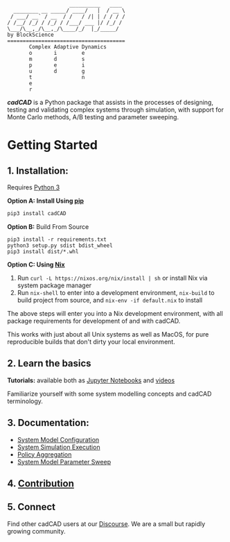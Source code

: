 ```
                    __________   ____
  ________ __ _____/ ____/   |  / __ \
 / ___/ __` / __  / /   / /| | / / / /
/ /__/ /_/ / /_/ / /___/ ___ |/ /_/ /
\___/\__,_/\__,_/\____/_/  |_/_____/
by BlockScience
======================================
       Complex Adaptive Dynamics       
       o       i        e
       m       d        s
       p       e        i
       u       d        g
       t                n
       e
       r
```
***cadCAD*** is a Python package that assists in the processes of designing, testing and validating complex systems through simulation, with support for Monte Carlo methods, A/B testing and parameter sweeping. 

# Getting Started
## 1. Installation: 
Requires [Python 3](https://www.python.org/downloads/) 

**Option A: Install Using [pip](https://pypi.org/project/cadCAD/)** 
```bash
pip3 install cadCAD
```

**Option B:** Build From Source
```
pip3 install -r requirements.txt
python3 setup.py sdist bdist_wheel
pip3 install dist/*.whl
```

**Option C: Using [Nix](https://nixos.org/nix/)**
1. Run `curl -L https://nixos.org/nix/install | sh` or install Nix via system package manager
2. Run `nix-shell` to enter into a development environment, `nix-build` to build project from source, and `nix-env -if default.nix` to install

The above steps will enter you into a Nix development environment, with all package requirements for development of and with cadCAD.

This works with just about all Unix systems as well as MacOS, for pure reproducible builds that don't dirty your local environment.
 
## 2. Learn the basics
**Tutorials:** available both as [Jupyter Notebooks](tutorials) 
and [videos](https://www.youtube.com/watch?v=uJEiYHRWA9g&list=PLmWm8ksQq4YKtdRV-SoinhV6LbQMgX1we) 

Familiarize yourself with some system modelling concepts and cadCAD terminology.

## 3. Documentation:
* [System Model Configuration](documentation)
* [System Simulation Execution](documentation/Simulation_Execution.md)
* [Policy Aggregation](documentation/Policy_Aggregation.md)
* [System Model Parameter Sweep](documentation/System_Model_Parameter_Sweep.md)

## 4. [Contribution](CONTRIBUTING.md)

## 5. Connect
Find other cadCAD users at our [Discourse](https://community.cadcad.org/). We are a small but rapidly growing community.
